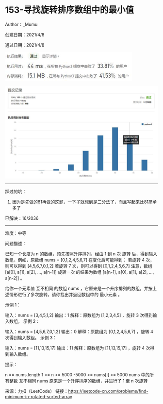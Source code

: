 # 153-寻找旋转排序数组中的最小值

Author：_Mumu

创建日期：2021/4/8

通过日期：2021/4/8

![](https://github.com/Mumulhy/LeetCode/blob/master/153-寻找旋转排序数组中的最小值/通过截图2.jpg)

![](https://github.com/Mumulhy/LeetCode/blob/master/153-寻找旋转排序数组中的最小值/通过截图1.jpg)

*****

踩过的坑：

1. 因为是先做的81再做的这题，一下子就想到是二分法了，而且写起来比81简单多了

已解决：16/2036

*****

难度：中等

问题描述：

已知一个长度为 n 的数组，预先按照升序排列，经由 1 到 n 次 旋转 后，得到输入数组。例如，原数组 nums = [0,1,2,4,5,6,7] 在变化后可能得到：
若旋转 4 次，则可以得到 [4,5,6,7,0,1,2]
若旋转 7 次，则可以得到 [0,1,2,4,5,6,7]
注意，数组 [a[0], a[1], a[2], ..., a[n-1]] 旋转一次 的结果为数组 [a[n-1], a[0], a[1], a[2], ..., a[n-2]] 。

给你一个元素值 互不相同 的数组 nums ，它原来是一个升序排列的数组，并按上述情形进行了多次旋转。请你找出并返回数组中的 最小元素 。

 

示例 1：

输入：nums = [3,4,5,1,2]
输出：1
解释：原数组为 [1,2,3,4,5] ，旋转 3 次得到输入数组。
示例 2：

输入：nums = [4,5,6,7,0,1,2]
输出：0
解释：原数组为 [0,1,2,4,5,6,7] ，旋转 4 次得到输入数组。
示例 3：

输入：nums = [11,13,15,17]
输出：11
解释：原数组为 [11,13,15,17] ，旋转 4 次得到输入数组。


提示：

n == nums.length
1 <= n <= 5000
-5000 <= nums[i] <= 5000
nums 中的所有整数 互不相同
nums 原来是一个升序排序的数组，并进行了 1 至 n 次旋转

来源：力扣（LeetCode）
链接：https://leetcode-cn.com/problems/find-minimum-in-rotated-sorted-array